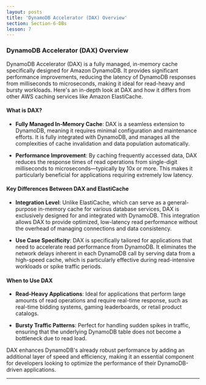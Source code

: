 ```yaml
---
layout: posts
title: 'DynamoDB Accelerator (DAX) Overview'
section: Section-6-DBs
lesson: 7
---
```


### DynamoDB Accelerator (DAX) Overview

DynamoDB Accelerator (DAX) is a fully managed, in-memory cache specifically designed for Amazon DynamoDB. It provides significant performance improvements, reducing the latency of DynamoDB responses from milliseconds to microseconds, making it ideal for read-heavy and bursty workloads. Here's an in-depth look at DAX and how it differs from other AWS caching services like Amazon ElastiCache.

<!-- pagebreak -->

#### What is DAX?

- **Fully Managed In-Memory Cache**: DAX is a seamless extension to DynamoDB, meaning it requires minimal configuration and maintenance efforts. It is fully integrated with DynamoDB, and manages all the complexities of cache invalidation and data population automatically.

- **Performance Improvement**: By caching frequently accessed data, DAX reduces the response times of read operations from single-digit milliseconds to microseconds—typically by 10x or more. This makes it particularly beneficial for applications requiring extremely low latency.

<!-- pagebreak -->

#### Key Differences Between DAX and ElastiCache

- **Integration Level**: Unlike ElastiCache, which can serve as a general-purpose in-memory cache for various database services, DAX is exclusively designed for and integrated with DynamoDB. This integration allows DAX to provide optimized, low-latency read performance without the overhead of managing connections and data consistency.

- **Use Case Specificity**: DAX is specifically tailored for applications that need to accelerate read performance from DynamoDB. It eliminates the network delays inherent in each DynamoDB call by serving data from a high-speed cache, which is particularly effective during read-intensive workloads or spike traffic periods.

<!-- pagebreak -->

#### When to Use DAX

- **Read-Heavy Applications**: Ideal for applications that perform large amounts of read operations and require real-time response, such as real-time bidding systems, gaming leaderboards, or retail product catalogs.

- **Bursty Traffic Patterns**: Perfect for handling sudden spikes in traffic, ensuring that the underlying DynamoDB table does not become a bottleneck due to read load.

DAX enhances DynamoDB's already robust performance by adding an additional layer of speed and efficiency, making it an essential component for developers looking to optimize the performance of their DynamoDB-driven applications.

---
